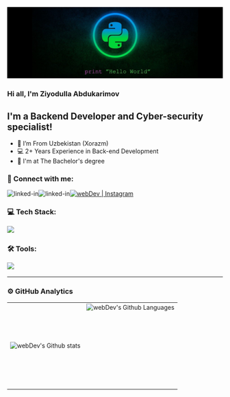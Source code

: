 <img src="./assets/preview2.jpg">



### Hi all, I'm Ziyodulla Abdukarimov

## I'm a Backend Developer and Cyber-security specialist!

- 📍 I’m From Uzbekistan (Xorazm)
- 💻 2+ Years Experience in Back-end Development
- 📙 I'm at The Bachelor's degree

### 🤝 Connect with me:
[<img align="left" alt="linked-in" src="https://camo.githubusercontent.com/a493f6833f99fb3c85788d6d9305e6b7a42b838e5ee5d138fd9a8214a7e77472/68747470733a2f2f696d672e736869656c64732e696f2f62616467652f6c696e6b6564696e2d2532333030373742352e7376673f267374796c653d666f722d7468652d6261646765266c6f676f3d6c696e6b6564696e266c6f676f436f6c6f723d7768697465" data-canonical-src="https://img.shields.io/badge/linkedin-%230077B5.svg?&amp;style=for-the-badge&amp;logo=linkedin&amp;logoColor=white" style="max-width: 100%;">](https://www.linkedin.com/in/ziyodulla/) 
[<img align="left" alt="linked-in" src="https://camo.githubusercontent.com/0ea1367897b9ee948089a0db824d57a30ce8a5413b59f80d2062b7efcd39ceb3/68747470733a2f2f696d672e736869656c64732e696f2f62616467652f74656c656772616d2d2532333030373742352e7376673f267374796c653d666f722d7468652d6261646765266c6f676f3d74656c656772616d266c6f676f436f6c6f723d7768697465" data-canonical-src="https://img.shields.io/badge/telegram-%230077B5.svg?&amp;style=for-the-badge&amp;logo=telegram&amp;logoColor=white" style="max-width: 100%;">](https://t.me/Ziyodulla) 
[<img alt="webDev | Instagram" src="https://img.shields.io/badge/instagram-E4405F.svg?&style=for-the-badge&logo=instagram&logoColor=white" />](https://www.instagram.com/ziyodulla8372/)





### 💻 Tech Stack:

<img src="https://skillicons.dev/icons?i=cpp,python,django,fastapi,mysql,postgres,sqlite,html,css,tailwind,bootstrap,javascript" />


### 🛠 Tools:

<img src="https://skillicons.dev/icons?i=github,git,docker,idea,vscode,vim,postman,linux,nginx,figma,ps" />

---

### ⚙️ GitHub Analytics

<table>
  <tr>
    <td>
      <img align="left" src="https://github-readme-streak-stats.herokuapp.com/?user=YauhenKavalchuk&theme=algolia" alt="webDev's Github stats" />
    </td>
    <td>
      <img height="195px" align="right" alt="webDev's Github Languages" src="https://github-readme-stats-eight-theta.vercel.app/api/top-langs/?username=YauhenKavalchuk&theme=algolia&layout=compact" />
    </td>
  </tr>
</table>
